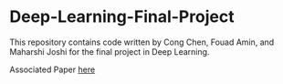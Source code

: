 # Deep-Learning-Final-Project

This repository contains code written by Cong Chen, Fouad Amin, and Maharshi Joshi for the final project in Deep Learning.

Associated Paper [here](https://github.com/MJ3128/Deep-Learning-Final-Project/blob/main/Deep_Learning_Final_Project.pdf)

